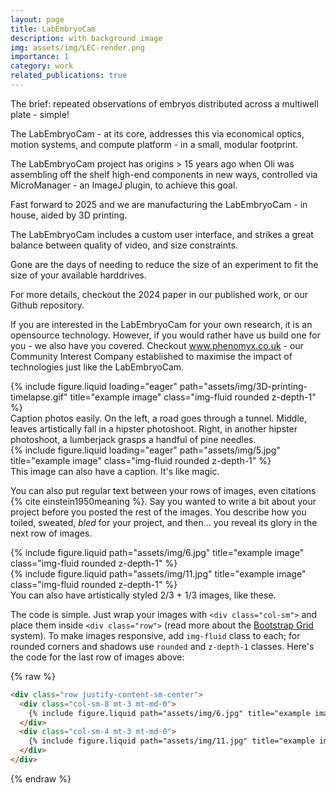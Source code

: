 ```yaml
---
layout: page
title: LabEmbryoCam
description: with background image
img: assets/img/LEC-render.png
importance: 1
category: work
related_publications: true
---
```


The brief: repeated observations of embryos distributed across a multiwell plate - simple!

The LabEmbryoCam - at its core, addresses this via economical optics, motion systems, and compute platform - in a small, modular footprint.

The LabEmbryoCam project has origins > 15 years ago when Oli was assembling off the shelf high-end components in new ways, controlled via MicroManager - an ImageJ plugin, to achieve this goal.

Fast forward to 2025 and we are manufacturing the LabEmbryoCam - in house, aided by 3D printing. 

The LabEmbryoCam includes a custom user interface, and strikes a great balance between quality of video, and size constraints.

Gone are the days of needing to reduce the size of an experiment to fit the size of your available harddrives.

For more details, checkout the 2024 paper in our published work, or our Github repository.

If you are interested in the LabEmbryoCam for your own research, it is an opensource technology. However, if you would rather have us build one for you - we also have you covered. Checkout www.phenomyx.co.uk - our Community Interest Company established to maximise the impact of technologies just like the LabEmbryoCam.

<div class="row">
     {% include figure.liquid loading="eager" path="assets/img/3D-printing-timelapse.gif" title="example image" class="img-fluid rounded z-depth-1" %}
</div>
<div class="caption">
    Caption photos easily. On the left, a road goes through a tunnel. Middle, leaves artistically fall in a hipster photoshoot. Right, in another hipster photoshoot, a lumberjack grasps a handful of pine needles.
</div>
<div class="row">
    <div class="col-sm mt-3 mt-md-0">
        {% include figure.liquid loading="eager" path="assets/img/5.jpg" title="example image" class="img-fluid rounded z-depth-1" %}
    </div>
</div>
<div class="caption">
    This image can also have a caption. It's like magic.
</div>

You can also put regular text between your rows of images, even citations {% cite einstein1950meaning %}.
Say you wanted to write a bit about your project before you posted the rest of the images.
You describe how you toiled, sweated, _bled_ for your project, and then... you reveal its glory in the next row of images.

<div class="row justify-content-sm-center">
    <div class="col-sm-8 mt-3 mt-md-0">
        {% include figure.liquid path="assets/img/6.jpg" title="example image" class="img-fluid rounded z-depth-1" %}
    </div>
    <div class="col-sm-4 mt-3 mt-md-0">
        {% include figure.liquid path="assets/img/11.jpg" title="example image" class="img-fluid rounded z-depth-1" %}
    </div>
</div>
<div class="caption">
    You can also have artistically styled 2/3 + 1/3 images, like these.
</div>

The code is simple.
Just wrap your images with `<div class="col-sm">` and place them inside `<div class="row">` (read more about the <a href="https://getbootstrap.com/docs/4.4/layout/grid/">Bootstrap Grid</a> system).
To make images responsive, add `img-fluid` class to each; for rounded corners and shadows use `rounded` and `z-depth-1` classes.
Here's the code for the last row of images above:

{% raw %}

```html
<div class="row justify-content-sm-center">
  <div class="col-sm-8 mt-3 mt-md-0">
    {% include figure.liquid path="assets/img/6.jpg" title="example image" class="img-fluid rounded z-depth-1" %}
  </div>
  <div class="col-sm-4 mt-3 mt-md-0">
    {% include figure.liquid path="assets/img/11.jpg" title="example image" class="img-fluid rounded z-depth-1" %}
  </div>
</div>
```

{% endraw %}
